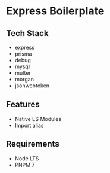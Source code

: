 # Express Boilerplate

## Tech Stack
- express
- prisma
- debug
- mysql
- multer
- morgan
- jsonwebtoken

## Features
- Native ES Modules
- Import alias

## Requirements
- Node LTS
- PNPM 7
